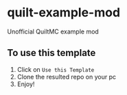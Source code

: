 # quilt-example-mod
Unofficial QuiltMC example mod


## To use this template
1. Click on `Use this Template`
2. Clone the resulted repo on your pc
3. Enjoy!
